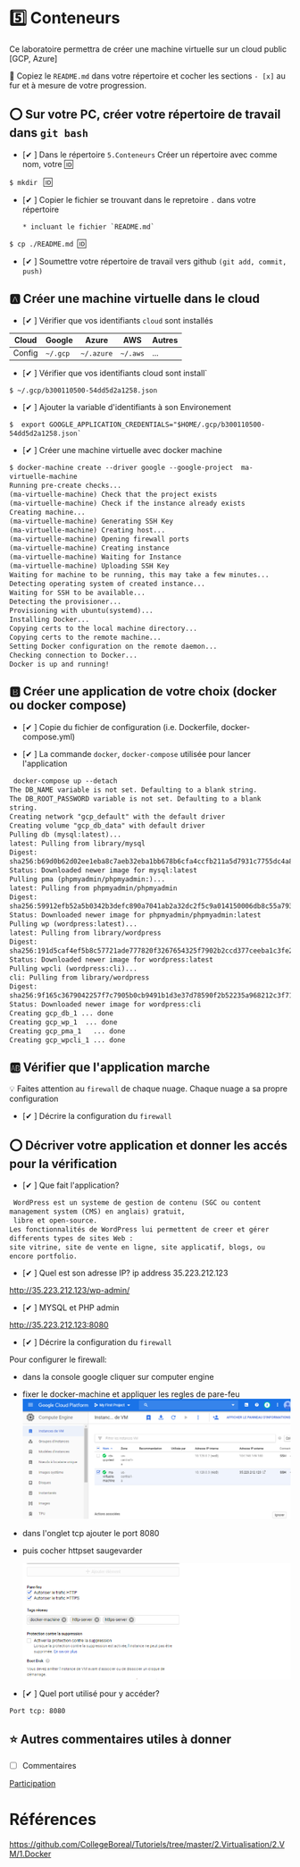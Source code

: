 # :five: Conteneurs

Ce laboratoire permettra de créer une machine virtuelle sur un cloud public [GCP, Azure]

:closed_book: Copiez le `README.md` dans votre répertoire et cocher les sections `- [x]` au fur et à mesure de votre progression.

## :o: Sur votre PC, créer votre répertoire de travail dans `git bash`

-  [✔ ] Dans le répertoire `5.Conteneurs` Créer un répertoire avec comme nom, votre :id:

`$ mkdir ` :id:

- [✔ ] Copier le fichier se trouvant dans le repretoire `.` dans votre répertoire

      * incluant le fichier `README.md` 


`$ cp ./README.md `:id:` `

- [✔ ] Soumettre votre répertoire de travail vers github `(git add, commit, push)` 

## :a: Créer une machine virtuelle dans le cloud

- [✔ ] Vérifier que vos identifiants `cloud` sont installés

| Cloud  |  Google  | Azure       | AWS      |  Autres |
|--------|----------|-------------|----------|---------|
| Config | `~/.gcp` | `~/.azure`  | `~/.aws` |  ...    |

- [✔ ] Vérifier que vos identifiants cloud sont install`
```
$ ~/.gcp/b300110500-54dd5d2a1258.json
```
- [✔ ] Ajouter la variable d'identifiants à son Environement
```
$  export GOOGLE_APPLICATION_CREDENTIALS="$HOME/.gcp/b300110500-54dd5d2a1258.json`
```
- [✔ ] Créer une machine virtuelle avec docker machine
```
$ docker-machine create --driver google --google-project  ma-virtuelle-machine
Running pre-create checks...
(ma-virtuelle-machine) Check that the project exists
(ma-virtuelle-machine) Check if the instance already exists
Creating machine...
(ma-virtuelle-machine) Generating SSH Key
(ma-virtuelle-machine) Creating host...
(ma-virtuelle-machine) Opening firewall ports
(ma-virtuelle-machine) Creating instance
(ma-virtuelle-machine) Waiting for Instance
(ma-virtuelle-machine) Uploading SSH Key
Waiting for machine to be running, this may take a few minutes...
Detecting operating system of created instance...
Waiting for SSH to be available...
Detecting the provisioner...
Provisioning with ubuntu(systemd)...
Installing Docker...
Copying certs to the local machine directory...
Copying certs to the remote machine...
Setting Docker configuration on the remote daemon...
Checking connection to Docker...
Docker is up and running!

```

## :b: Créer une application de votre choix (docker ou docker compose)

- [✔ ] Copie du fichier de configuration (i.e. Dockerfile, docker-compose.yml)

- [✔ ] La commande `docker`, `docker-compose` utilisée pour lancer l'application

```
 docker-compose up --detach
The DB_NAME variable is not set. Defaulting to a blank string.
The DB_ROOT_PASSWORD variable is not set. Defaulting to a blank string.
Creating network "gcp_default" with the default driver
Creating volume "gcp_db_data" with default driver
Pulling db (mysql:latest)...
latest: Pulling from library/mysql
Digest: sha256:b69d0b62d02ee1eba8c7aeb32eba1bb678b6cfa4ccfb211a5d7931c7755dc4a8
Status: Downloaded newer image for mysql:latest
Pulling pma (phpmyadmin/phpmyadmin:)...
latest: Pulling from phpmyadmin/phpmyadmin
Digest: sha256:59912efb52a5b0342b3defc890a7041ab2a32dc2f5c9a014150006db8c55a793
Status: Downloaded newer image for phpmyadmin/phpmyadmin:latest
Pulling wp (wordpress:latest)...
latest: Pulling from library/wordpress
Digest: sha256:191d5caf4ef5b8c57721ade777820f3267654325f7902b2ccd377ceeba1c3fe2
Status: Downloaded newer image for wordpress:latest
Pulling wpcli (wordpress:cli)...
cli: Pulling from library/wordpress
Digest: sha256:9f165c3679042257f7c7905b0cb9491b1d3e37d78590f2b52235a968212c3f71
Status: Downloaded newer image for wordpress:cli
Creating gcp_db_1 ... done
Creating gcp_wp_1  ... done
Creating gcp_pma_1   ... done
Creating gcp_wpcli_1 ... done
```
## :ab: Vérifier que l'application marche
:bulb: Faites attention au `firewall` de chaque nuage. Chaque nuage a sa propre configuration

- [✔ ] Décrire la configuration du `firewall`

## :o: Décriver votre application et donner les accés pour la vérification 

- [✔ ] Que fait l'application?
```
 WordPress est un systeme de gestion de contenu (SGC ou content management system (CMS) en anglais) gratuit,
 libre et open-source. 
Les fonctionnalités de WordPress lui permettent de creer et gérer differents types de sites Web : 
site vitrine, site de vente en ligne, site applicatif, blogs, ou encore portfolio.
```
- [✔ ] Quel est son adresse IP?
ip address 35.223.212.123

http://35.223.212.123/wp-admin/

- [✔ ] MYSQL et PHP  admin

 http://35.223.212.123:8080
 
- [✔ ] Décrire la configuration du `firewall` 

Pour configurer le firewall:
- dans la console google cliquer sur computer engine 

- fixer le  docker-machine et appliquer les regles de pare-feu
![image](fire1.PNG)

- dans l'onglet tcp ajouter le port 8080
- puis cocher httpset saugevarder

  ![image](fire2.PNG)
- [✔ ] Quel port utilisé pour y accéder?
````
Port tcp: 8080
````
                    
## :star: Autres commentaires utiles à donner

- [ ] Commentaires

[Participation](Participation.md)

# Références

https://github.com/CollegeBoreal/Tutoriels/tree/master/2.Virtualisation/2.VM/1.Docker
